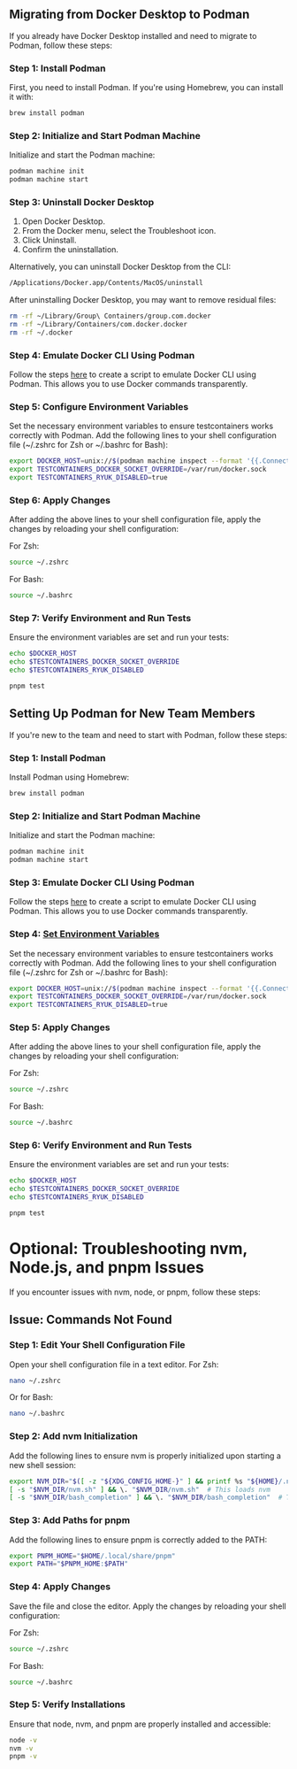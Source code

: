 ## Migrating from Docker Desktop to Podman

If you already have Docker Desktop installed and need to migrate to Podman, follow these steps:


### Step 1: Install Podman

First, you need to install Podman. If you're using Homebrew, you can install it with:

```bash
brew install podman
```

### Step 2: Initialize and Start Podman Machine

Initialize and start the Podman machine:

```bash
podman machine init
podman machine start
```

### Step 3: Uninstall Docker Desktop

1. Open Docker Desktop.
2. From the Docker menu, select the Troubleshoot icon.
3. Click Uninstall.
4. Confirm the uninstallation.

Alternatively, you can uninstall Docker Desktop from the CLI:

```bash
/Applications/Docker.app/Contents/MacOS/uninstall
```

After uninstalling Docker Desktop, you may want to remove residual files:

```bash
rm -rf ~/Library/Group\ Containers/group.com.docker
rm -rf ~/Library/Containers/com.docker.docker
rm -rf ~/.docker
```

### Step 4: Emulate Docker CLI Using Podman

Follow the steps [here](https://podman-desktop.io/docs/migrating-from-docker/emulating-docker-cli-with-podman#linux--macos) to create a script to emulate Docker CLI using Podman. This allows you to use Docker commands transparently.

### Step 5: Configure Environment Variables

Set the necessary environment variables to ensure testcontainers works correctly with Podman. Add the following lines to your shell configuration file (~/.zshrc for Zsh or ~/.bashrc for Bash):

```bash
export DOCKER_HOST=unix://$(podman machine inspect --format '{{.ConnectionInfo.PodmanSocket.Path}}')
export TESTCONTAINERS_DOCKER_SOCKET_OVERRIDE=/var/run/docker.sock
export TESTCONTAINERS_RYUK_DISABLED=true
```

### Step 6: Apply Changes

After adding the above lines to your shell configuration file, apply the changes by reloading your shell configuration:


For Zsh:
```bash
source ~/.zshrc
```

For Bash:
```bash
source ~/.bashrc
```

### Step 7: Verify Environment and Run Tests

Ensure the environment variables are set and run your tests:

```bash
echo $DOCKER_HOST
echo $TESTCONTAINERS_DOCKER_SOCKET_OVERRIDE
echo $TESTCONTAINERS_RYUK_DISABLED

pnpm test
```

## Setting Up Podman for New Team Members

If you're new to the team and need to start with Podman, follow these steps:


### Step 1: Install Podman

Install Podman using Homebrew:

```bash
brew install podman
```

### Step 2: Initialize and Start Podman Machine

Initialize and start the Podman machine:

```bash
podman machine init
podman machine start
```

### Step 3: Emulate Docker CLI Using Podman

Follow the steps [here](https://podman-desktop.io/docs/migrating-from-docker/emulating-docker-cli-with-podman#linux--macos) to create a script to emulate Docker CLI using Podman. This allows you to use Docker commands transparently.

### Step 4: [Set Environment Variables](https://github.com/testcontainers/testcontainers-node/blob/08da47baeaa9a43f29aec3a9bb1ce67a3bc1849f/docs/supported-container-runtimes.md)

Set the necessary environment variables to ensure testcontainers works correctly with Podman. Add the following lines to your shell configuration file (~/.zshrc for Zsh or ~/.bashrc for Bash):

```bash
export DOCKER_HOST=unix://$(podman machine inspect --format '{{.ConnectionInfo.PodmanSocket.Path}}')
export TESTCONTAINERS_DOCKER_SOCKET_OVERRIDE=/var/run/docker.sock
export TESTCONTAINERS_RYUK_DISABLED=true
```

### Step 5: Apply Changes

After adding the above lines to your shell configuration file, apply the changes by reloading your shell configuration:


For Zsh:
```bash
source ~/.zshrc
```

For Bash:
```bash
source ~/.bashrc
```

### Step 6: Verify Environment and Run Tests

Ensure the environment variables are set and run your tests:

```bash
echo $DOCKER_HOST
echo $TESTCONTAINERS_DOCKER_SOCKET_OVERRIDE
echo $TESTCONTAINERS_RYUK_DISABLED

pnpm test
```

# Optional: Troubleshooting nvm, Node.js, and pnpm Issues

If you encounter issues with nvm, node, or pnpm, follow these steps:

## Issue: Commands Not Found

### Step 1: Edit Your Shell Configuration File

Open your shell configuration file in a text editor. For Zsh:

```bash
nano ~/.zshrc
```

Or for Bash:
```bash
nano ~/.bashrc
```

### Step 2: Add nvm Initialization

Add the following lines to ensure nvm is properly initialized upon starting a new shell session:

```bash
export NVM_DIR="$([ -z "${XDG_CONFIG_HOME-}" ] && printf %s "${HOME}/.nvm" || printf %s "${XDG_CONFIG_HOME}/nvm")"
[ -s "$NVM_DIR/nvm.sh" ] && \. "$NVM_DIR/nvm.sh"  # This loads nvm
[ -s "$NVM_DIR/bash_completion" ] && \. "$NVM_DIR/bash_completion"  # This loads nvm bash_completion
```

### Step 3: Add Paths for pnpm

Add the following lines to ensure pnpm is correctly added to the PATH:

```bash
export PNPM_HOME="$HOME/.local/share/pnpm"
export PATH="$PNPM_HOME:$PATH"
```

### Step 4: Apply Changes

Save the file and close the editor. Apply the changes by reloading your shell configuration:


For Zsh:
```bash
source ~/.zshrc
```

For Bash:
```bash
source ~/.bashrc
```

### Step 5: Verify Installations

Ensure that node, nvm, and pnpm are properly installed and accessible:

```bash
node -v
nvm -v
pnpm -v
```
